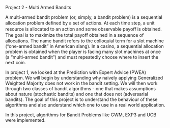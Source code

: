 Project 2 - Multi Armed Bandits

A multi-armed bandit problem (or, simply, a bandit problem) is a sequential allocation problem deﬁned by a set of actions. At each time step, a unit resource is allocated to an action and some observable payoﬀ is obtained. The goal is to maximize the total payoﬀ obtained in a sequence of allocations. The name bandit refers to the colloquial term for a slot machine (“one-armed bandit” in American slang). In a casino, a sequential allocation problem is obtained when the player is facing many slot machines at once (a “multi-armed bandit”) and must repeatedly choose where to insert the next coin. 

In project 1, we looked at the Prediction with Expert Advice (PWEA) problem. We will begin by understanding why naively applying Generalized Weighted Majority does not work in the bandit setting. We will then work through two classes of bandit algorithms - one that makes assumptions about nature (stochastic bandits) and one that does not (adversarial bandits). The goal of this project is to understand the behaviour of these algorithms and also understand which one to use in a real world application.

In this project, algorithms for Bandit Problems like GWM, EXP3 and UCB were implemented.
